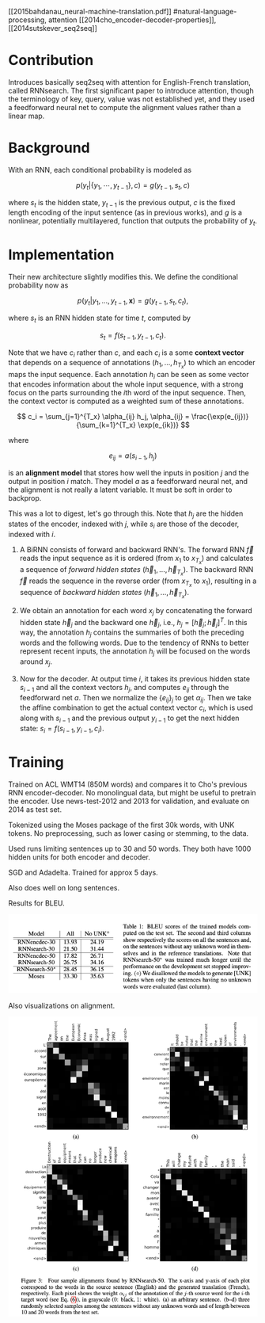 [[2015bahdanau_neural-machine-translation.pdf]]
#natural-language-processing, attention
[[2014cho_encoder-decoder-properties]], [[2014sutskever_seq2seq]]

# Contribution
   
   Introduces basically seq2seq with attention for English-French translation, called RNNsearch. The first significant paper to introduce attention, though the terminology of key, query, value was not established yet, and they used a feedforward neural net to compute the alignment values rather than a linear map. 

# Background 

   With an RNN, each conditional probability is modeled as 

   $$
      p(y_t | \{y_1, \cdots, y_{t-1}\}, c) = g(y_{t-1}, s_t, c)
   $$ 

   where $s_t$ is the hidden state, $y_{t-1}$ is the previous output, $c$ is the fixed length encoding of the input sentence (as in previous works), and $g$ is a nonlinear, potentially multilayered, function that outputs the probability of $y_t$. 

# Implementation 
   
   Their new architecture slightly modifies this. We define the conditional probability now as 

   $$
      p(y_t|y_1, \ldots, y_{t-1}, \mathbf{x}) = g(y_{t-1}, s_t, c_t),
   $$

   where $s_t$ is an RNN hidden state for time $t$, computed by 

   $$
      s_t = f(s_{t-1}, y_{t-1}, c_t).
   $$ 

   Note that we have $c_i$ rather than $c$, and each $c_i$ is a some **context vector** that depends on a sequence of annotations $(h_1, \ldots, h_{T_x})$ to which an encoder maps the input sequence. Each annotation $h_i$ can be seen as some vector that encodes information about the whole input sequence, with a strong focus on the parts surrounding the $i$th word of the input sequence. Then, the context vector is computed as a weighted sum of these annotations. 

   $$ 
      c_i = \sum_{j=1}^{T_x} \alpha_{ij} h_j, \alpha_{ij} = \frac{\exp(e_{ij})}{\sum_{k=1}^{T_x} \exp(e_{ik})} 
   $$

   where 

   $$
      e_{ij} = a(s_{i-1}, h_j) 
   $$

   is an **alignment model** that stores how well the inputs in position $j$ and the output in position $i$ match. They model $a$ as a feedforward neural net, and the alignment is not really a latent variable. It must be soft in order to backprop. 


   This was a lot to digest, let's go through this. Note that $h_j$ are the hidden states of the encoder, indexed with $j$, while $s_i$ are those of the decoder, indexed with $i$. 

   1. A BiRNN consists of forward and backward RNN's. The forward RNN $\overrightarrow{f}$ reads the input sequence as it is ordered (from $x_1$ to $x_{T_x}$) and calculates a sequence of *forward hidden states* ($\overrightarrow{h}_1, \ldots, \overrightarrow{h}_{T_x}$). The backward RNN $\overleftarrow{f}$ reads the sequence in the reverse order (from $x_{T_x}$ to $x_1$), resulting in a sequence of *backward hidden states* ($\overleftarrow{h}_1, \ldots, \overleftarrow{h}_{T_x}$).

   2. We obtain an annotation for each word $x_j$ by concatenating the forward hidden state $\overrightarrow{h}_j$ and the backward one $\overleftarrow{h}_j$, i.e., $h_j = [\overrightarrow{h}_j; \overleftarrow{h}_j]^T$. In this way, the annotation $h_j$ contains the summaries of both the preceding words and the following words. Due to the tendency of RNNs to better represent recent inputs, the annotation $h_j$ will be focused on the words around $x_j$. 

   3. Now for the decoder. At output time $i$, it takes its previous hidden state $s_{i-1}$ and all the context vectors $h_j$, and computes $e_{ij}$ through the feedforward net $a$. Then we normalize the $\{e_{ij}\}_{j}$ to get $\alpha_{ij}$. Then we take the affine combination to get the actual context vector $c_i$, which is used along with $s_{i-1}$ and the previous output $y_{i-1}$ to get the next hidden state: $s_i = f(s_{i-1}, y_{i-1}, c_i)$. 


# Training 

   Trained on ACL WMT14 (850M words) and compares it to Cho's previous RNN encoder-decoder. No monolingual data, but might be useful to pretrain the encoder. Use news-test-2012 and 2013 for validation, and evaluate on 2014 as test set. 

   Tokenized using the Moses package of the first 30k words, with UNK tokens. No preprocessing, such as lower casing or stemming, to the data. 

   Used runs limiting sentences up to 30 and 50 words. They both have 1000 hidden units for both encoder and decoder. 

   SGD and Adadelta. Trained for approx 5 days. 

   Also does well on long sentences. 

   Results for BLEU. 

   ![image](img/bah_res.png)

   Also visualizations on alignment. 

   ![image](img/alignment.png)

